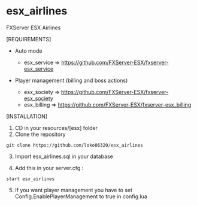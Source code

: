 # esx_airlines
FXServer ESX Airlines 

[REQUIREMENTS]

* Auto mode
  * esx_service => https://github.com/FXServer-ESX/fxserver-esx_service
  
* Player management (billing and boss actions)
  * esx_society => https://github.com/FXServer-ESX/fxserver-esx_society
  * esx_billing => https://github.com/FXServer-ESX/fxserver-esx_billing

[INSTALLATION]

1) CD in your resources/[esx] folder
2) Clone the repository
```
git clone https://github.com/loko06320/esx_airlines
```
3) Import esx_airlines.sql in your database

4) Add this in your server.cfg :

```
start esx_airlines
```
5) If you want player management you have to set Config.EnablePlayerManagement to true in config.lua

